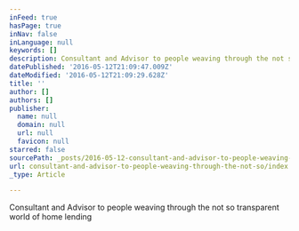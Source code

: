 ```yaml
---
inFeed: true
hasPage: true
inNav: false
inLanguage: null
keywords: []
description: Consultant and Advisor to people weaving through the not so transparent world of home lending
datePublished: '2016-05-12T21:09:47.009Z'
dateModified: '2016-05-12T21:09:29.628Z'
title: ''
author: []
authors: []
publisher:
  name: null
  domain: null
  url: null
  favicon: null
starred: false
sourcePath: _posts/2016-05-12-consultant-and-advisor-to-people-weaving-through-the-not-so.md
url: consultant-and-advisor-to-people-weaving-through-the-not-so/index.html
_type: Article

---
```

Consultant and Advisor to people weaving through the not so transparent world of home lending